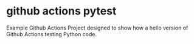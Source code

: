 # github actions pytest
Example Github Actions Project designed to show how a hello version of Github Actions testing Python code.
